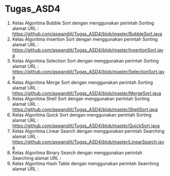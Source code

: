# Tugas_ASD4
1. Kelas Algoritma Bubble Sort dengan menggunakan perintah Sorting
alamat URL : https://github.com/aswandiit/Tugas_ASD4/blob/master/BubbleSort.java
2. Kelas Algoritma Insertion Sort dengan menggunakan perintah Sorting
alamat URL : https://github.com/aswandiit/Tugas_ASD4/blob/master/InsertionSort.java
3. Kelas Algoritma Selection Sort dengan menggunakan perintah Sorting
alamat URL : https://github.com/aswandiit/Tugas_ASD4/blob/master/SelectionSort.java
4. Kelas Algoritma Merge Sort dengan menggunakan perintah Sorting
alamat URL : https://github.com/aswandiit/Tugas_ASD4/blob/master/MergeSort.java
5. Kelas Algoritma Shell Sort dengan menggunakan perintah Sorting
alamat URL : https://github.com/aswandiit/Tugas_ASD4/blob/master/ShellSort.java
6. Kelas Algoritma Quick Sort dengan menggunakan perintah Sorting
alamat URL : https://github.com/aswandiit/Tugas_ASD4/blob/master/QuickSort.java
7. Kelas Algoritma Linear Search dengan menggunakan perintah Searching
alamat URL : https://github.com/aswandiit/Tugas_ASD4/blob/master/LinearSearch.java
8. Kelas Algoritma Binary Search dengan menggunakan perintah Searching
alamat URL :
9. Kelas Algoritma Hash Table dengan menggunakan perintah Searching
alamat URL : 
